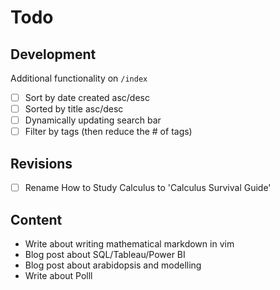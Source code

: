 # Todo

## Development

Additional functionality on `/index`

- [ ] Sort by date created asc/desc
- [ ] Sorted by title asc/desc
- [ ] Dynamically updating search bar
- [ ] Filter by tags (then reduce the # of tags)

## Revisions

- [ ] Rename How to Study Calculus to 'Calculus Survival Guide'

## Content

- Write about writing mathematical markdown in vim
- Blog post about SQL/Tableau/Power BI
- Blog post about arabidopsis and modelling
- Write about Polll
